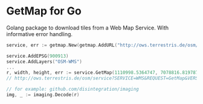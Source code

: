 # GetMap for Go

Golang package to download tiles from a Web Map Service. With informative error handling.

```go
service, err := getmap.New(getmap.AddURL("http://ows.terrestris.de/osm/service"), getmap.AddFormat("image/png"))

service.AddEPSG(900913)
service.AddLayers("OSM-WMS")
...
r, width, height, err := service.GetMap(1110998.5364747, 7078816.8197878, 1119515.6176321, 7087113.4793097, getmap.WidthOption(1000))
// http://ows.terrestris.de/osm/service?SERVICE=WMS&REQUEST=GetMap&VERSION=1.1.1&FORMAT=image/png&LAYERS=OSM-WMS&STYLES=&SRS=EPSG:900913&WIDTH=1000&HEIGHT=1000&BBOX=1110998.5364747,7078816.8197878,1119515.6176321,7087113.4793097

// for example: github.com/disintegration/imaging
img, _ := imaging.Decode(r)
```